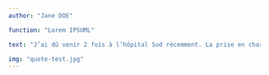 ```yaml
---
author: "Jane DOE"

function: "Lorem IPSUML"

text: "J’ai dû venir 2 fois à l’hôpital Sud récemment. La prise en charge a été exceptionnelle ! Ce qui m’a marqué, c’est la rapidité, l’accueil et surtout la qualité des soins. Tout le monde est mobilisé, du brancardier au chirurgien."

img: "quote-test.jpg"
---
```

